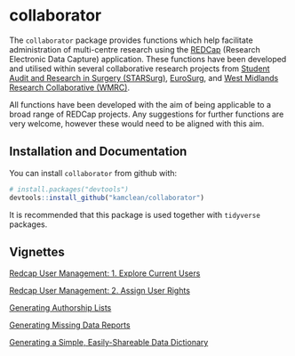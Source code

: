 collaborator
==========

The `collaborator` package provides functions which help facilitate administration of multi-centre research using the [REDCap](https://www.ncbi.nlm.nih.gov/pmc/articles/PMC2700030/) (Research Electronic Data Capture) application. These functions have been developed and utilised within several collaborative research projects from [Student Audit and Research in Surgery (STARSurg)](https://www.starsurg.org), [EuroSurg](http://www.eurosurg.org), and [West Midlands Research Collaborative (WMRC)](http://www.wmresearch.org.uk).

All functions have been developed with the aim of being applicable to a broad range of REDCap projects. Any suggestions for further functions are very welcome, however these would need to be aligned with this aim.

Installation and Documentation
------------------------------

You can install `collaborator` from github with:

``` r
# install.packages("devtools")
devtools::install_github("kamclean/collaborator")
```

It is recommended that this package is used together with `tidyverse` packages.

Vignettes
---------

[Redcap User Management: 1. Explore Current Users](https://github.com/kamclean/collaborator/blob/master/vignettes/vignette_user_1_explore.Rmd)

[Redcap User Management: 2. Assign User Rights](https://github.com/kamclean/collaborator/blob/master/vignettes/vignette_user_2_assign.Rmd)

[Generating Authorship Lists](https://github.com/kamclean/collaborator/blob/master/vignettes/vignette_authors.Rmd)

[Generating Missing Data Reports](https://github.com/kamclean/collaborator/blob/master/vignettes/vignette_missing.Rmd)

[Generating a Simple, Easily-Shareable Data Dictionary](https://github.com/kamclean/collaborator/blob/master/vignettes/vignette_data_dict.Rmd)
